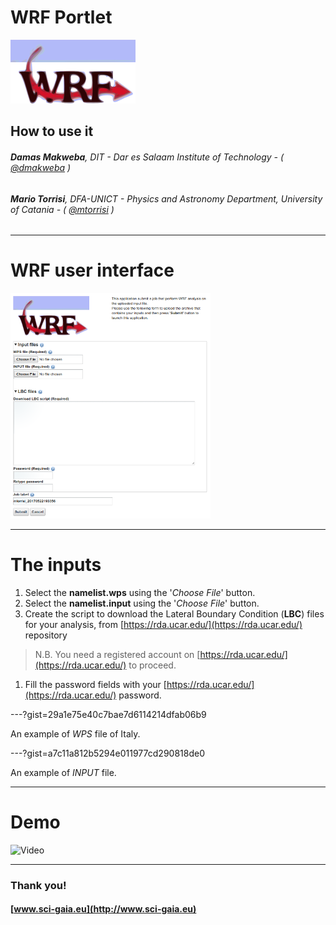 WRF Portlet
===

![](assets/wrf-logo.png)

## How to use it

###### **Damas Makweba**, DIT - Dar es Salaam Institute of Technology - ( [@dmakweba](https://github.com/dmakweba) )
###### **Mario Torrisi**, DFA-UNICT - Physics and Astronomy Department, University of Catania - ( [@mtorrisi](https://github.com/mtorrisi) )

---

# WRF user interface

![](assets/screenshot.png)

---

# The inputs

1. Select the **namelist.wps** using the '*Choose File*' button.
1. Select the **namelist.input** using the '*Choose File*' button.
1. Create the script to download the Lateral Boundary Condition (**LBC**) files for your analysis, from [https://rda.ucar.edu/](https://rda.ucar.edu/) repository
> N.B. You need a registered account on [https://rda.ucar.edu/](https://rda.ucar.edu/) to proceed.
1. Fill the password fields with your [https://rda.ucar.edu/](https://rda.ucar.edu/) password.


---?gist=29a1e75e40c7bae7d6114214dfab06b9

An example of *WPS* file of Italy.

---?gist=a7c11a812b5294e011977cd290818de0

An example of *INPUT* file.

---

# Demo

![Video](https://www.youtube.com/embed/vSI9fEwghHw)

---

### Thank you!
#### [www.sci-gaia.eu](http://www.sci-gaia.eu)
